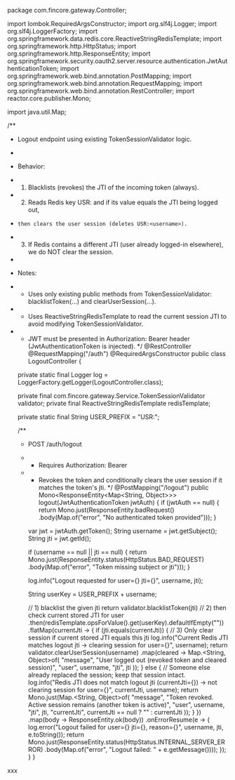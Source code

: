 package com.fincore.gateway.Controller;

import lombok.RequiredArgsConstructor;
import org.slf4j.Logger;
import org.slf4j.LoggerFactory;
import org.springframework.data.redis.core.ReactiveStringRedisTemplate;
import org.springframework.http.HttpStatus;
import org.springframework.http.ResponseEntity;
import org.springframework.security.oauth2.server.resource.authentication.JwtAuthenticationToken;
import org.springframework.web.bind.annotation.PostMapping;
import org.springframework.web.bind.annotation.RequestMapping;
import org.springframework.web.bind.annotation.RestController;
import reactor.core.publisher.Mono;

import java.util.Map;

/**
 * Logout endpoint using existing TokenSessionValidator logic.
 *
 * Behavior:
 *  1) Blacklists (revokes) the JTI of the incoming token (always).
 *  2) Reads Redis key USR:<username> and if its value equals the JTI being logged out,
 *     then clears the user session (deletes USR:<username>).
 *  3) If Redis contains a different JTI (user already logged-in elsewhere), we do NOT clear the session.
 *
 * Notes:
 *  - Uses only existing public methods from TokenSessionValidator: blacklistToken(...) and clearUserSession(...).
 *  - Uses ReactiveStringRedisTemplate to read the current session JTI to avoid modifying TokenSessionValidator.
 *  - JWT must be presented in Authorization: Bearer <token> header (JwtAuthenticationToken is injected).
 */
@RestController
@RequestMapping("/auth")
@RequiredArgsConstructor
public class LogoutController {

    private static final Logger log = LoggerFactory.getLogger(LogoutController.class);

    private final com.fincore.gateway.Service.TokenSessionValidator validator;
    private final ReactiveStringRedisTemplate redisTemplate;

    private static final String USER_PREFIX = "USR:";

    /**
     * POST /auth/logout
     * - Requires Authorization: Bearer <token>
     * - Revokes the token and conditionally clears the user session if it matches the token's jti.
     */
    @PostMapping("/logout")
    public Mono<ResponseEntity<Map<String, Object>>> logout(JwtAuthenticationToken jwtAuth) {
        if (jwtAuth == null) {
            return Mono.just(ResponseEntity.badRequest()
                    .body(Map.of("error", "No authenticated token provided")));
        }

        var jwt = jwtAuth.getToken();
        String username = jwt.getSubject();
        String jti = jwt.getId();

        if (username == null || jti == null) {
            return Mono.just(ResponseEntity.status(HttpStatus.BAD_REQUEST)
                    .body(Map.of("error", "Token missing subject or jti")));
        }

        log.info("Logout requested for user={} jti={}", username, jti);

        String userKey = USER_PREFIX + username;

        // 1) blacklist the given jti
        return validator.blacklistToken(jti)
                // 2) then check current stored JTI for user
                .then(redisTemplate.opsForValue().get(userKey).defaultIfEmpty(""))
                .flatMap(currentJti -> {
                    if (jti.equals(currentJti)) {
                        // 3) Only clear session if current stored JTI equals this jti
                        log.info("Current Redis JTI matches logout jti -> clearing session for user={}", username);
                        return validator.clearUserSession(username)
                                .map(cleared -> Map.<String, Object>of(
                                        "message", "User logged out (revoked token and cleared session)",
                                        "user", username,
                                        "jti", jti
                                ));
                    } else {
                        // Someone else already replaced the session; keep that session intact.
                        log.info("Redis JTI does not match logout jti (currentJti={}) -> not clearing session for user={}",
                                currentJti, username);
                        return Mono.just(Map.<String, Object>of(
                                "message", "Token revoked. Active session remains (another token is active)",
                                "user", username,
                                "jti", jti,
                                "currentJti", currentJti == null ? "" : currentJti
                        ));
                    }
                })
                .map(body -> ResponseEntity.ok(body))
                .onErrorResume(e -> {
                    log.error("Logout failed for user={} jti={}, reason={}", username, jti, e.toString());
                    return Mono.just(ResponseEntity.status(HttpStatus.INTERNAL_SERVER_ERROR)
                            .body(Map.of("error", "Logout failed: " + e.getMessage())));
                });
    }
}


xxx


